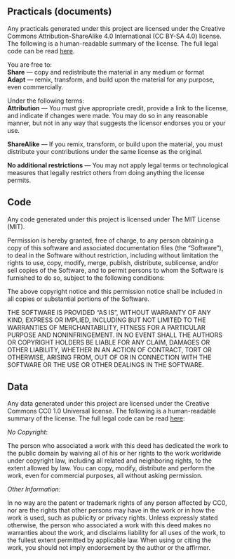 
<h2>Practicals (documents)</h2>

<p>Any practicals generated under this project are licensed under the Creative Commons Attribution-ShareAlike 4.0 International (CC BY-SA 4.0) license.
The following is a human-readable summary of the license. The full legal code can be read <a href="https://creativecommons.org/licenses/by-sa/4.0/legalcode">here</a>.</p>

<p>You are free to:<br/>
<strong>Share</strong> — copy and redistribute the material in any medium or format<br/>
<strong>Adapt</strong> — remix, transform, and build upon the material
for any purpose, even commercially.</p>

<p>Under the following terms:<br/>
<strong>Attribution</strong> — You must give appropriate credit, provide a link to the license, and indicate if changes were made. You may do so in any reasonable manner, but not in any way that suggests the licensor endorses you or your use.

<strong>ShareAlike</strong> — If you remix, transform, or build upon the material, you must distribute your contributions under the same license as the original.

<strong>No additional restrictions</strong> — You may not apply legal terms or technological measures that legally restrict others from doing anything the license permits.


<h2>Code</h2>

<p>Any code generated under this project is licensed under The MIT License (MIT).</p>

<p>Permission is hereby granted, free of charge, to any person obtaining a copy of this software and associated documentation files (the &ldquo;Software&rdquo;), to deal in the Software without restriction, including without limitation the rights to use, copy, modify, merge, publish, distribute, sublicense, and/or sell copies of the Software, and to permit persons to whom the Software is furnished to do so, subject to the following conditions:</p>

<p>The above copyright notice and this permission notice shall be included in all copies or substantial portions of the Software.</p>

<p>THE SOFTWARE IS PROVIDED &ldquo;AS IS&rdquo;, WITHOUT WARRANTY OF ANY KIND, EXPRESS OR IMPLIED, INCLUDING BUT NOT LIMITED TO THE WARRANTIES OF MERCHANTABILITY, FITNESS FOR A PARTICULAR PURPOSE AND NONINFRINGEMENT. IN NO EVENT SHALL THE AUTHORS OR COPYRIGHT HOLDERS BE LIABLE FOR ANY CLAIM, DAMAGES OR OTHER LIABILITY, WHETHER IN AN ACTION OF CONTRACT, TORT OR OTHERWISE, ARISING FROM, OUT OF OR IN CONNECTION WITH THE SOFTWARE OR THE USE OR OTHER DEALINGS IN THE SOFTWARE.</p>


<h2>Data</h2>

<p>Any data generated under this project are licensed under the Creative Commons CC0 1.0 Universal license. The following is a human-readable summary of the license. The full legal code can be read <a href="https://creativecommons.org/publicdomain/zero/1.0/legalcode">here</a>:</p>

<p><em>No Copyright</em>:</p>

<p>The person who associated a work with this deed has dedicated the work to the public domain by waiving all of his or her rights to the work worldwide under copyright law, including all related and neighboring rights, to the extent allowed by law.  You can copy, modify, distribute and perform the work, even for commercial purposes, all without asking permission.</p>

<p><em>Other Information:</em> </p>

<p>In no way are the patent or trademark rights of any person affected by CC0, nor are the rights that other persons may have in the work or in how the work is used, such as publicity or privacy rights.  Unless expressly stated otherwise, the person who associated a work with this deed makes no warranties about the work, and disclaims liability for all uses of the work, to the fullest extent permitted by applicable law.  When using or citing the work, you should not imply endorsement by the author or the affirmer.</p>

